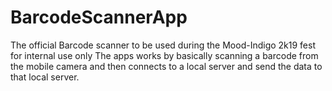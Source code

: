 # BarcodeScannerApp
The official Barcode scanner to be used during the Mood-Indigo 2k19 fest for internal use only
The apps works by basically scanning a barcode from the mobile camera and then connects to a local server and send the data to that local server.
